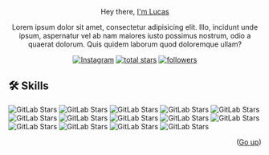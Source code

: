 
<a name="readme-top"></a>



<div align="center">

Hey there, <a href="#">I'm Lucas</a>
<p>Lorem ipsum dolor sit amet, consectetur adipisicing elit. Illo, incidunt unde ipsum, aspernatur vel ab nam maiores iusto possimus nostrum, odio a quaerat dolorum. Quis quidem laborum quod doloremque ullam?</p>
<p align="center">
  <a href="https://www.instagram.com/lucass.juarez_/"><img alt="Instagram" title="Instagram" src="https://img.shields.io/badge/Instagram-E4405F?style=for-the-badge&logo=instagram&logoColor=white"/></a>
<a href="https://github.com/TheDevLucas?tab=repositories&sort=stargazers">
    <img alt="total stars" title="Total stars on GitHub" src="https://custom-icon-badges.demolab.com/github/stars/thedevlucas?color=B8B92B&style=for-the-badge&labelColor=959532&logo=star"/></a>
   <a href="https://github.com/TheDevLucas"><img alt="followers" title="Follow me on Github" src="https://img.shields.io/github/followers/thedevlucas?color=236ad3&style=for-the-badge&logo=github&label=Follow"/></a>
 </p>


</div>

## 🛠️ Skills

![GitLab Stars](https://img.shields.io/badge/HTML5-E34F26?style=for-the-badge&logo=html5&logoColor=white)
![GitLab Stars](https://img.shields.io/badge/CSS3-1572B6?style=for-the-badge&logo=css3&logoColor=white)
![GitLab Stars](https://img.shields.io/badge/JavaScript-323330?style=for-the-badge&logo=javascript&logoColor=F7DF1E)
![GitLab Stars](https://img.shields.io/badge/React-20232A?style=for-the-badge&logo=react&logoColor=61DAFB)
![GitLab Stars](https://img.shields.io/badge/Tailwind_CSS-38B2AC?style=for-the-badge&logo=tailwind-css&logoColor=white)
![GitLab Stars](https://img.shields.io/badge/Bootstrap-563D7C?style=for-the-badge&logo=bootstrap&logoColor=white)
![GitLab Stars](https://img.shields.io/badge/Node%20js-339933?style=for-the-badge&logo=nodedotjs&logoColor=white)
![GitLab Stars](https://img.shields.io/badge/Express%20js-000000?style=for-the-badge&logo=express&logoColor=white)
![GitLab Stars](https://img.shields.io/badge/PHP-777BB4?style=for-the-badge&logo=php&logoColor=white)
![GitLab Stars](https://img.shields.io/badge/Lua-2C2D72?style=for-the-badge&logo=lua&logoColor=white)
![GitLab Stars](https://img.shields.io/badge/Python-FFD43B?style=for-the-badge&logo=python&logoColor=blue)
![GitLab Stars](https://img.shields.io/badge/MySQL-005C84?style=for-the-badge&logo=mysql&logoColor=white)
![GitLab Stars](https://img.shields.io/badge/GIT-E44C30?style=for-the-badge&logo=git&logoColor=white)
![GitLab Stars](https://img.shields.io/badge/Adobe%20Photoshop-31A8FF?style=for-the-badge&logo=Adobe%20Photoshop&logoColor=black)

<p align="right">(<a href="#readme-top">Go up</a>)</p>
